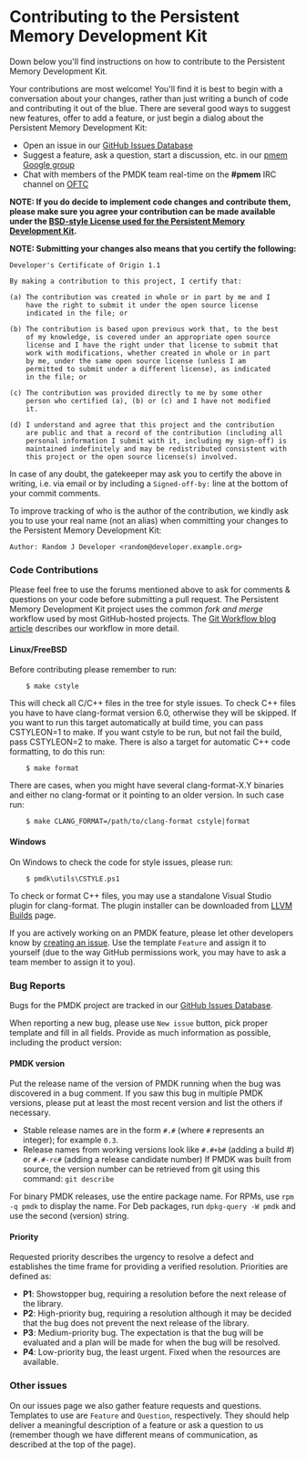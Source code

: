 # Contributing to the Persistent Memory Development Kit

Down below you'll find instructions on how to contribute to the
Persistent Memory Development Kit.

Your contributions are most welcome!  You'll find it is best to begin
with a conversation about your changes, rather than just writing a bunch
of code and contributing it out of the blue.
There are several good ways to suggest new features, offer to add a feature,
or just begin a dialog about the Persistent Memory Development Kit:

* Open an issue in our [GitHub Issues Database](https://github.com/pmem/issues/issues)
* Suggest a feature, ask a question, start a discussion, etc. in our [pmem Google group](http://groups.google.com/group/pmem)
* Chat with members of the PMDK team real-time on the **#pmem** IRC channel on [OFTC](http://www.oftc.net)

**NOTE: If you do decide to implement code changes and contribute them,
please make sure you agree your contribution can be made available
under the [BSD-style License used for the Persistent Memory Development Kit](https://github.com/pmem/pmdk/blob/master/LICENSE).**

**NOTE: Submitting your changes also means that you certify the following:**

```
Developer's Certificate of Origin 1.1

By making a contribution to this project, I certify that:

(a) The contribution was created in whole or in part by me and I
    have the right to submit it under the open source license
    indicated in the file; or

(b) The contribution is based upon previous work that, to the best
    of my knowledge, is covered under an appropriate open source
    license and I have the right under that license to submit that
    work with modifications, whether created in whole or in part
    by me, under the same open source license (unless I am
    permitted to submit under a different license), as indicated
    in the file; or

(c) The contribution was provided directly to me by some other
    person who certified (a), (b) or (c) and I have not modified
    it.

(d) I understand and agree that this project and the contribution
    are public and that a record of the contribution (including all
    personal information I submit with it, including my sign-off) is
    maintained indefinitely and may be redistributed consistent with
    this project or the open source license(s) involved.
```

In case of any doubt, the gatekeeper may ask you to certify the above in writing,
i.e. via email or by including a `Signed-off-by:` line at the bottom
of your commit comments.

To improve tracking of who is the author of the contribution, we kindly ask you
to use your real name (not an alias) when committing your changes to the
Persistent Memory Development Kit:
```
Author: Random J Developer <random@developer.example.org>
```

### Code Contributions

Please feel free to use the forums mentioned above to ask
for comments & questions on your code before submitting
a pull request.  The Persistent Memory Development Kit project uses the common
*fork and merge* workflow used by most GitHub-hosted projects.
The [Git Workflow blog article](http://pmem.io/2014/09/09/git-workflow.html)
describes our workflow in more detail.

#### Linux/FreeBSD

Before contributing please remember to run:
```
	$ make cstyle
```

This will check all C/C++ files in the tree for style issues. To check C++
files you have to have clang-format version 6.0, otherwise they will be
skipped. If you want to run this target automatically at build time, you can
pass CSTYLEON=1 to make. If you want cstyle to be run, but not fail the build,
pass CSTYLEON=2 to make.
There is also a target for automatic C++ code formatting, to do this run:
```
	$ make format
```

There are cases, when you might have several clang-format-X.Y binaries and either
no clang-format or it pointing to an older version. In such case run:
```
	$ make CLANG_FORMAT=/path/to/clang-format cstyle|format
```

#### Windows

On Windows to check the code for style issues, please run:
```
	$ pmdk\utils\CSTYLE.ps1
```

To check or format C++ files, you may use a standalone Visual Studio plugin
for clang-format.  The plugin installer can be downloaded from
[LLVM Builds](http://llvm.org/builds) page.


If you are actively working on an PMDK feature, please let other
developers know by [creating an issue](https://github.com/pmem/issues/issues).
Use the template `Feature` and assign it to yourself (due to the way
GitHub permissions work, you may have to ask a team member to assign it to you).

### Bug Reports

Bugs for the PMDK project are tracked in our
[GitHub Issues Database](https://github.com/pmem/issues/issues).

When reporting a new bug, please use `New issue` button, pick proper template and fill
in all fields. Provide as much information as possible, including the product version:

#### PMDK version

Put the release name of the version of PMDK running when the
bug was discovered in a bug comment.  If you saw this bug in multiple PMDK
versions, please put at least the most recent version and list the others
if necessary.
- Stable release names are in the form `#.#` (where `#` represents
  an integer); for example `0.3`.
- Release names from working versions look like `#.#+b#` (adding a build #)
  or `#.#-rc#` (adding a release candidate number)
If PMDK was built from source, the version number can be retrieved
from git using this command: `git describe`

For binary PMDK releases, use the entire package name.
For RPMs, use `rpm -q pmdk` to display the name.
For Deb packages, run `dpkg-query -W pmdk` and use the
second (version) string.

#### Priority

Requested priority describes the urgency to resolve a defect and establishes
the time frame for providing a verified resolution. Priorities are defined as:

* **P1**: Showstopper bug, requiring a resolution before the next release of the
library.
* **P2**: High-priority bug, requiring a resolution although it may be decided
that the bug does not prevent the next release of the library.
* **P3**: Medium-priority bug.  The expectation is that the bug will be
evaluated and a plan will be made for when the bug will be resolved.
* **P4**: Low-priority bug, the least urgent.  Fixed when the resources are available.

### Other issues

On our issues page we also gather feature requests and questions. Templates to use
are `Feature` and `Question`, respectively.  They should help deliver a meaningful
description of a feature or ask a question to us (remember though we have
different means of communication, as described at the top of the page).

